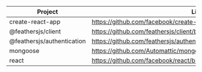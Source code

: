 | Project                   | Link                                                                     |
|---------------------------|--------------------------------------------------------------------------|
| create-react-app | https://github.com/facebook/create-react-app/releases |
| @feathersjs/client | https://github.com/feathersjs/client/blob/master/CHANGELOG.md |
| @feathersjs/authentication | https://github.com/feathersjs/authentication/blob/master/CHANGELOG.md |
| mongoose | https://github.com/Automattic/mongoose/blob/master/History.md |
| react | https://github.com/facebook/react/blob/master/CHANGELOG.md |
